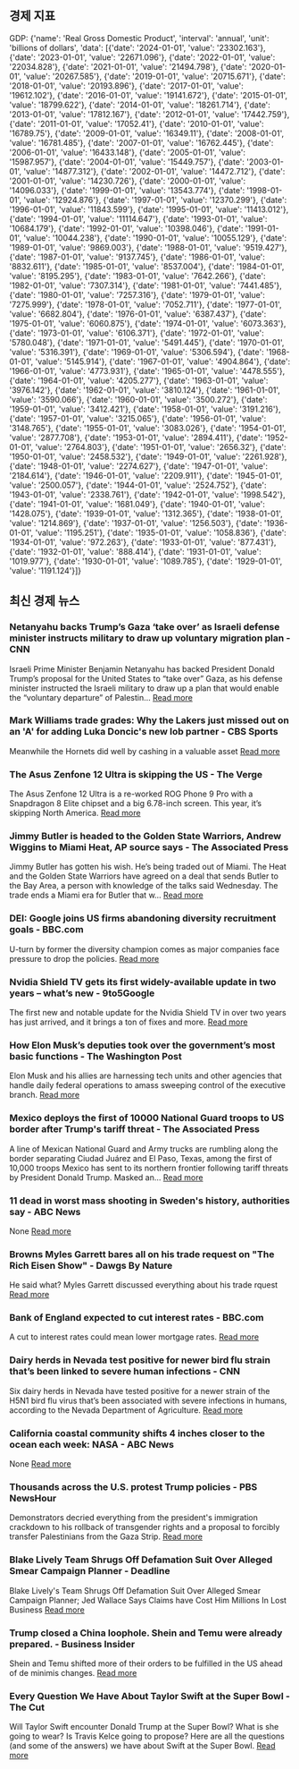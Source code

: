 ## 경제 지표

<!-- ECONOMIC-DATA-START -->
GDP: {'name': 'Real Gross Domestic Product', 'interval': 'annual', 'unit': 'billions of dollars', 'data': [{'date': '2024-01-01', 'value': '23302.163'}, {'date': '2023-01-01', 'value': '22671.096'}, {'date': '2022-01-01', 'value': '22034.828'}, {'date': '2021-01-01', 'value': '21494.798'}, {'date': '2020-01-01', 'value': '20267.585'}, {'date': '2019-01-01', 'value': '20715.671'}, {'date': '2018-01-01', 'value': '20193.896'}, {'date': '2017-01-01', 'value': '19612.102'}, {'date': '2016-01-01', 'value': '19141.672'}, {'date': '2015-01-01', 'value': '18799.622'}, {'date': '2014-01-01', 'value': '18261.714'}, {'date': '2013-01-01', 'value': '17812.167'}, {'date': '2012-01-01', 'value': '17442.759'}, {'date': '2011-01-01', 'value': '17052.41'}, {'date': '2010-01-01', 'value': '16789.75'}, {'date': '2009-01-01', 'value': '16349.11'}, {'date': '2008-01-01', 'value': '16781.485'}, {'date': '2007-01-01', 'value': '16762.445'}, {'date': '2006-01-01', 'value': '16433.148'}, {'date': '2005-01-01', 'value': '15987.957'}, {'date': '2004-01-01', 'value': '15449.757'}, {'date': '2003-01-01', 'value': '14877.312'}, {'date': '2002-01-01', 'value': '14472.712'}, {'date': '2001-01-01', 'value': '14230.726'}, {'date': '2000-01-01', 'value': '14096.033'}, {'date': '1999-01-01', 'value': '13543.774'}, {'date': '1998-01-01', 'value': '12924.876'}, {'date': '1997-01-01', 'value': '12370.299'}, {'date': '1996-01-01', 'value': '11843.599'}, {'date': '1995-01-01', 'value': '11413.012'}, {'date': '1994-01-01', 'value': '11114.647'}, {'date': '1993-01-01', 'value': '10684.179'}, {'date': '1992-01-01', 'value': '10398.046'}, {'date': '1991-01-01', 'value': '10044.238'}, {'date': '1990-01-01', 'value': '10055.129'}, {'date': '1989-01-01', 'value': '9869.003'}, {'date': '1988-01-01', 'value': '9519.427'}, {'date': '1987-01-01', 'value': '9137.745'}, {'date': '1986-01-01', 'value': '8832.611'}, {'date': '1985-01-01', 'value': '8537.004'}, {'date': '1984-01-01', 'value': '8195.295'}, {'date': '1983-01-01', 'value': '7642.266'}, {'date': '1982-01-01', 'value': '7307.314'}, {'date': '1981-01-01', 'value': '7441.485'}, {'date': '1980-01-01', 'value': '7257.316'}, {'date': '1979-01-01', 'value': '7275.999'}, {'date': '1978-01-01', 'value': '7052.711'}, {'date': '1977-01-01', 'value': '6682.804'}, {'date': '1976-01-01', 'value': '6387.437'}, {'date': '1975-01-01', 'value': '6060.875'}, {'date': '1974-01-01', 'value': '6073.363'}, {'date': '1973-01-01', 'value': '6106.371'}, {'date': '1972-01-01', 'value': '5780.048'}, {'date': '1971-01-01', 'value': '5491.445'}, {'date': '1970-01-01', 'value': '5316.391'}, {'date': '1969-01-01', 'value': '5306.594'}, {'date': '1968-01-01', 'value': '5145.914'}, {'date': '1967-01-01', 'value': '4904.864'}, {'date': '1966-01-01', 'value': '4773.931'}, {'date': '1965-01-01', 'value': '4478.555'}, {'date': '1964-01-01', 'value': '4205.277'}, {'date': '1963-01-01', 'value': '3976.142'}, {'date': '1962-01-01', 'value': '3810.124'}, {'date': '1961-01-01', 'value': '3590.066'}, {'date': '1960-01-01', 'value': '3500.272'}, {'date': '1959-01-01', 'value': '3412.421'}, {'date': '1958-01-01', 'value': '3191.216'}, {'date': '1957-01-01', 'value': '3215.065'}, {'date': '1956-01-01', 'value': '3148.765'}, {'date': '1955-01-01', 'value': '3083.026'}, {'date': '1954-01-01', 'value': '2877.708'}, {'date': '1953-01-01', 'value': '2894.411'}, {'date': '1952-01-01', 'value': '2764.803'}, {'date': '1951-01-01', 'value': '2656.32'}, {'date': '1950-01-01', 'value': '2458.532'}, {'date': '1949-01-01', 'value': '2261.928'}, {'date': '1948-01-01', 'value': '2274.627'}, {'date': '1947-01-01', 'value': '2184.614'}, {'date': '1946-01-01', 'value': '2209.911'}, {'date': '1945-01-01', 'value': '2500.057'}, {'date': '1944-01-01', 'value': '2524.752'}, {'date': '1943-01-01', 'value': '2338.761'}, {'date': '1942-01-01', 'value': '1998.542'}, {'date': '1941-01-01', 'value': '1681.049'}, {'date': '1940-01-01', 'value': '1428.075'}, {'date': '1939-01-01', 'value': '1312.365'}, {'date': '1938-01-01', 'value': '1214.869'}, {'date': '1937-01-01', 'value': '1256.503'}, {'date': '1936-01-01', 'value': '1195.251'}, {'date': '1935-01-01', 'value': '1058.836'}, {'date': '1934-01-01', 'value': '972.263'}, {'date': '1933-01-01', 'value': '877.431'}, {'date': '1932-01-01', 'value': '888.414'}, {'date': '1931-01-01', 'value': '1019.977'}, {'date': '1930-01-01', 'value': '1089.785'}, {'date': '1929-01-01', 'value': '1191.124'}]}
<!-- ECONOMIC-DATA-END -->
## 최신 경제 뉴스

<!-- NEWS-START -->
### Netanyahu backs Trump’s Gaza ‘take over’ as Israeli defense minister instructs military to draw up voluntary migration plan - CNN
Israeli Prime Minister Benjamin Netanyahu has backed President Donald Trump’s proposal for the United States to “take over” Gaza, as his defense minister instructed the Israeli military to draw up a plan that would enable the “voluntary departure” of Palestin…
[Read more](https://www.cnn.com/2025/02/06/middleeast/netanyahu-endorses-trump-gaza-plan-intl-hnk/index.html)

### Mark Williams trade grades: Why the Lakers just missed out on an 'A' for adding Luka Doncic's new lob partner - CBS Sports
Meanwhile the Hornets did well by cashing in a valuable asset
[Read more](https://www.cbssports.com/nba/news/mark-williams-trade-grades-why-the-lakers-just-missed-out-on-an-a-for-adding-luka-doncics-new-lob-partner/)

### The Asus Zenfone 12 Ultra is skipping the US - The Verge
The Asus Zenfone 12 Ultra is a re-worked ROG Phone 9 Pro with a Snapdragon 8 Elite chipset and a big 6.78-inch screen. This year, it’s skipping North America.
[Read more](https://www.theverge.com/news/605968/asus-zenfone-12-ultra-price-specs)

### Jimmy Butler is headed to the Golden State Warriors, Andrew Wiggins to Miami Heat, AP source says - The Associated Press
Jimmy Butler has gotten his wish. He’s being traded out of Miami. The Heat and the Golden State Warriors have agreed on a deal that sends Butler to the Bay Area, a person with knowledge of the talks said Wednesday. The trade ends a Miami era for Butler that w…
[Read more](https://apnews.com/article/jimmy-butler-trade-heat-warriors-71c5aa767874b8b068cdb597c2a0b21a)

### DEI: Google joins US firms abandoning diversity recruitment goals - BBC.com
U-turn by former the diversity champion comes as major companies face pressure to drop the policies.
[Read more](https://www.bbc.com/news/articles/c3rw3e5je5po)

### Nvidia Shield TV gets its first widely-available update in two years – what’s new - 9to5Google
The first new and notable update for the Nvidia Shield TV in over two years has just arrived, and it brings a ton of fixes and more.
[Read more](http://9to5google.com/2025/02/05/nvidia-shield-tv-9-2-update-changelog/)

### How Elon Musk’s deputies took over the government’s most basic functions - The Washington Post
Elon Musk and his allies are harnessing tech units and other agencies that handle daily federal operations to amass sweeping control of the executive branch.
[Read more](https://www.washingtonpost.com/business/2025/02/05/elon-musk-federal-technology-takeover/)

### Mexico deploys the first of 10000 National Guard troops to US border after Trump's tariff threat - The Associated Press
A line of Mexican National Guard and Army trucks are rumbling along the border separating Ciudad Juárez and El Paso, Texas, among the first of 10,000 troops Mexico has sent to its northern frontier following tariff threats by President Donald Trump. Masked an…
[Read more](https://apnews.com/article/national-guard-mexico-border-ciudad-juarez-sheinbaum-b26e9d359f4f17b60925bd3935d169d3)

### 11 dead in worst mass shooting in Sweden's history, authorities say - ABC News
None
[Read more](https://abcnews.go.com/International/11-dead-worst-mass-shooting-swedens-history-authorities/story?id\\u003d118475034)

### Browns Myles Garrett bares all on his trade request on "The Rich Eisen Show" - Dawgs By Nature
He said what? Myles Garrett discussed everything about his trade rquest
[Read more](https://www.dawgsbynature.com/2025/2/5/24359769/myles-garrett-rich-eisen-browns-trade-rumors)

### Bank of England expected to cut interest rates - BBC.com
A cut to interest rates could mean lower mortgage rates.
[Read more](https://www.bbc.com/news/articles/c0lzj3g77gpo)

### Dairy herds in Nevada test positive for newer bird flu strain that’s been linked to severe human infections - CNN
Six dairy herds in Nevada have tested positive for a newer strain of the H5N1 bird flu virus that’s been associated with severe infections in humans, according to the Nevada Department of Agriculture.
[Read more](https://www.cnn.com/2025/02/05/health/bird-flu-cattle-nevada/index.html)

### California coastal community shifts 4 inches closer to the ocean each week: NASA - ABC News
None
[Read more](https://abcnews.go.com/US/california-coastal-community-shifts-4-inches-closer-ocean/story?id\\u003d118493997)

### Thousands across the U.S. protest Trump policies - PBS NewsHour
Demonstrators decried everything from the president's immigration crackdown to his rollback of transgender rights and a proposal to forcibly transfer Palestinians from the Gaza Strip.
[Read more](https://www.pbs.org/newshour/politics/thousands-across-the-u-s-protest-trump-policies)

### Blake Lively Team Shrugs Off Defamation Suit Over Alleged Smear Campaign Planner - Deadline
Blake Lively's Team Shrugs Off Defamation Suit Over Alleged Smear Campaign Planner; Jed Wallace Says Claims have Cost Him Millions In Lost Business
[Read more](http://deadline.com/2025/02/blake-lively-defamation-suit-reaction-jed-wallace-1236279581/)

### Trump closed a China loophole. Shein and Temu were already prepared. - Business Insider
Shein and Temu shifted more of their orders to be fulfilled in the US ahead of de minimis changes.
[Read more](https://www.businessinsider.com/shein-temu-wont-be-killed-by-de-minimis-exemption-changes-2025-2)

### Every Question We Have About Taylor Swift at the Super Bowl - The Cut
Will Taylor Swift encounter Donald Trump at the Super Bowl? What is she going to wear? Is Travis Kelce going to propose? Here are all the questions (and some of the answers) we have about Swift at the Super Bowl.
[Read more](http://www.thecut.com/article/will-taylor-swift-be-at-the-super-bowl-everything-we-know.html)

<!-- NEWS-END -->
